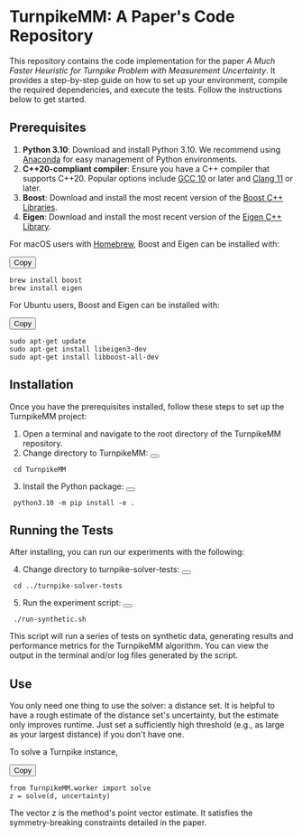 # TurnpikeMM: A Paper's Code Repository

This repository contains the code implementation for the paper *A Much Faster Heuristic for Turnpike Problem with Measurement Uncertainty*. It provides a step-by-step guide on how to set up your environment, compile the required dependencies, and execute the tests. Follow the instructions below to get started.

## Prerequisites

1. **Python 3.10**: Download and install Python 3.10. We recommend using [Anaconda](https://www.anaconda.com/products/distribution) for easy management of Python environments.
2. **C++20-compliant compiler**: Ensure you have a C++ compiler that supports C++20. Popular options include [GCC 10](https://gcc.gnu.org/gcc-10/) or later and [Clang 11](https://releases.llvm.org/download.html#11.0.0) or later.
3. **Boost**: Download and install the most recent version of the [Boost C++ Libraries](https://www.boost.org/users/download/).
4. **Eigen**: Download and install the most recent version of the [Eigen C++ Library](http://eigen.tuxfamily.org/index.php?title=Main_Page#Download).

For macOS users with [Homebrew](https://brew.sh), Boost and Eigen can be installed with:

<button id="copyButton">Copy</button>
<pre><code id="codeBlock">brew install boost
brew install eigen
</code></pre>

For Ubuntu users, Boost and Eigen can be installed with:

<button id="copyButton">Copy</button>
<pre><code id="codeBlock">sudo apt-get update
sudo apt-get install libeigen3-dev
sudo apt-get install libboost-all-dev
</code></pre>

## Installation

Once you have the prerequisites installed, follow these steps to set up the TurnpikeMM project:

1. Open a terminal and navigate to the root directory of the TurnpikeMM repository.
2. Change directory to TurnpikeMM:
<button id="copyButton"></button>
<pre><code id="codeBlock"> cd TurnpikeMM </code></pre>
3. Install the Python package:
<button id="copyButton"></button>
<pre><code id="codeBlock"> python3.10 -m pip install -e . </code></pre>


## Running the Tests

After installing, you can run our experiments with the following:

4. Change directory to turnpike-solver-tests:
<button id="copyButton"></button>
<pre><code id="codeBlock"> cd ../turnpike-solver-tests </code></pre>

5. Run the experiment script:
<button id="copyButton"></button>
<pre><code id="codeBlock"> ./run-synthetic.sh </code></pre>

This script will run a series of tests on synthetic data, generating results and performance metrics for the TurnpikeMM algorithm. You can view the output in the terminal and/or log files generated by the script.

## Use
You only need one thing to use the solver: a distance set. It is helpful to have a rough estimate of the distance set's uncertainty, but the estimate only improves runtime. Just set a sufficiently high threshold (e.g., as large as your largest distance) if you don't have one. 

To solve a Turnpike instance,

<button id="copyButton">Copy</button>
<pre><code id="codeBlock">from TurnpikeMM.worker import solve 
z = solve(d, uncertainty)
</code></pre>

The vector z is the method's point vector estimate. It satisfies the symmetry-breaking constraints detailed in the paper.


